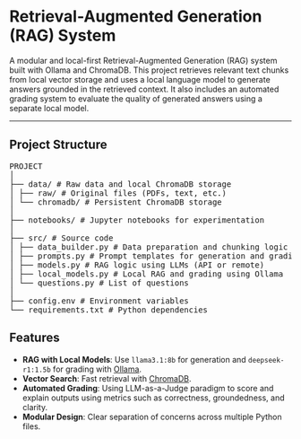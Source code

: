 # Retrieval-Augmented Generation (RAG) System
A modular and local-first Retrieval-Augmented Generation (RAG) system built with Ollama and ChromaDB. This project retrieves relevant text chunks from local vector storage and uses a local language model to generate answers grounded in the retrieved context. It also includes an automated grading system to evaluate the quality of generated answers using a separate local model.

---

## Project Structure
<pre>
PROJECT
│
├── data/ # Raw data and local ChromaDB storage
│ ├── raw/ # Original files (PDFs, text, etc.)
│ └── chromadb/ # Persistent ChromaDB storage
│
├── notebooks/ # Jupyter notebooks for experimentation
│
├── src/ # Source code
│ ├── data_builder.py # Data preparation and chunking logic
│ ├── prompts.py # Prompt templates for generation and grading
│ ├── models.py # RAG logic using LLMs (API or remote)
│ ├── local_models.py # Local RAG and grading using Ollama
│ └── questions.py # List of questions
│
├── config.env # Environment variables
└── requirements.txt # Python dependencies
</pre>
## Features
- **RAG with Local Models**: Use `llama3.1:8b` for generation and `deepseek-r1:1.5b` for grading with [Ollama](https://ollama.com/).
- **Vector Search**: Fast retrieval with [ChromaDB](https://www.trychroma.com/).
- **Automated Grading**: Using LLM-as-a-Judge paradigm to score and explain outputs using metrics such as correctness, groundedness, and clarity.
- **Modular Design**: Clear separation of concerns across multiple Python files.
